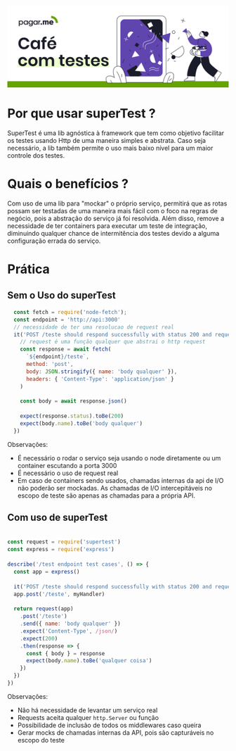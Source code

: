 <p align="center">
  <a href="https://github.com/pagarme/cafe-com-testes">
    <img src="../.github/cafecomtestes.png" alt="Café com Testes">
  </a>
</p>

# Por que usar superTest ?

SuperTest é uma lib agnóstica à framework que tem como objetivo facilitar os testes usando Http de uma maneira simples e abstrata. Caso seja 
necessário, a lib também permite o uso mais baixo nível para um maior controle dos testes.

# Quais o benefícios ? 

Com uso de uma lib para "mockar" o próprio serviço, permitirá que as rotas possam ser testadas de uma maneira mais fácil com o foco na 
regras de negócio, pois a abstração do serviço já foi resolvida. Além disso, remove a necessidade de ter containers para executar um teste 
de integração, diminuindo qualquer chance de intermitência dos testes devido a alguma configuração errada do serviço.


# Prática 

## Sem o Uso do superTest
```javascript
  const fetch = require('node-fetch');
  const endpoint = 'http://api:3000'
  // necessidade de ter uma resolucao de request real
  it('POST /teste should respond successfully with status 200 and request body as expected', async () => {
    // request é uma função qualquer que abstrai o http request 
    const response = await fetch(
      `${endpoint}/teste`,
      method: 'post',
      body: JSON.stringify({ name: 'body qualquer' }),
      headers: { 'Content-Type': 'application/json' }
    )

    const body = await response.json()

    expect(response.status).toBe(200)
    expect(body.name).toBe('body qualquer')
  })
```

Observações:

- É necessário o rodar o serviço seja usando o node diretamente ou um container escutando a porta 3000
- É necessário o uso de request real
- Em caso de containers sendo usados, chamadas internas da api de I/O não poderão ser mockadas. As chamadas de I/O intercepitáveis no escopo
de teste são apenas as chamadas para a própria API.

## Com uso de superTest
```javascript

const request = require('supertest')
const express = require('express')

describe('/test endpoint test cases', () => {
  const app = express()

  it('POST /teste should respond successfully with status 200 and request body as expected', async () => {
  app.post('/teste', myHandler)

  return request(app)
    .post('/teste')
    .send({ name: 'body qualquer' })
    .expect('Content-Type', /json/)
    .expect(200)
    .then(response => {
      const { body } = response
      expect(body.name).toBe('qualquer coisa')
    })
  })
})
```

Observações:

- Não há necessidade de levantar um serviço real
- Requests aceita qualquer `http.Server` ou função
- Possibilidade de inclusão de todos os middlewares caso queira
- Gerar mocks de chamadas internas da API, pois são capturáveis no escopo do teste



